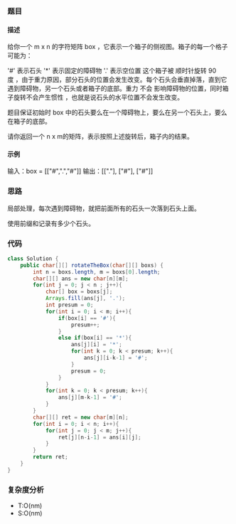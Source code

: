 ### 题目
#### 描述
给你一个 m x n 的字符矩阵 box ，它表示一个箱子的侧视图。箱子的每一个格子可能为：

'#' 表示石头
'*' 表示固定的障碍物
'.' 表示空位置
这个箱子被 顺时针旋转 90 度 ，由于重力原因，部分石头的位置会发生改变。每个石头会垂直掉落，直到它遇到障碍物，另一个石头或者箱子的底部。重力 不会 影响障碍物的位置，同时箱子旋转不会产生惯性 ，也就是说石头的水平位置不会发生改变。

题目保证初始时 box 中的石头要么在一个障碍物上，要么在另一个石头上，要么在箱子的底部。

请你返回一个 n x m的矩阵，表示按照上述旋转后，箱子内的结果。

#### 示例
输入：box = [["#",".","#"]]
输出：[["."],
      ["#"],
      ["#"]]
### 思路
局部处理，每次遇到障碍物，就把前面所有的石头一次落到石头上面。

使用前缀和记录有多少个石头。

### 代码
```java
class Solution {
    public char[][] rotateTheBox(char[][] boxs) {
        int n = boxs.length, m = boxs[0].length;
        char[][] ans = new char[n][m];
        for(int j = 0; j < n ; j++){
            char[] box = boxs[j];
            Arrays.fill(ans[j], '.');
            int presum = 0;
            for(int i = 0; i < m; i++){
                if(box[i] == '#'){
                    presum++;
                }
                else if(box[i] == '*'){
                    ans[j][i] = '*';
                    for(int k = 0; k < presum; k++){
                        ans[j][i-k-1] = '#';
                    }
                    presum = 0;
                }
            }
            for(int k = 0; k < presum; k++){
                ans[j][m-k-1] = '#';
            }
        }
        char[][] ret = new char[m][n];
        for(int i = 0; i < n; i++){
            for(int j = 0; j < m; j++){
                ret[j][n-i-1] = ans[i][j];
            }
        }
        return ret;
    }
}
```
### 复杂度分析
- T:O(nm)
- S:O(nm)
 
